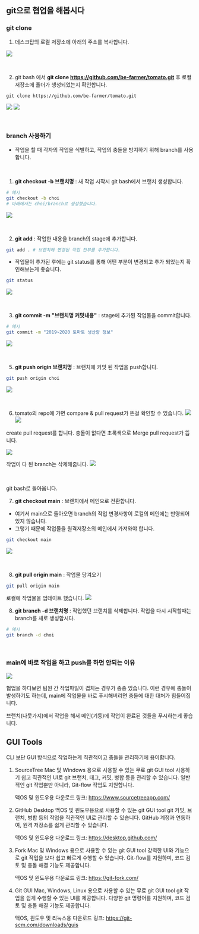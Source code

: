 ## git으로 협업을 해봅시다

### git clone

1. 데스크탑의 로컬 저장소에 아래의 주소를 복사합니다.

![](https://i.imgur.com/2sb2sgq.png)


<br>

2. git bash 에서 **git clone https://github.com/be-farmer/tomato.git** 후 로컬 저장소에 폴더가 생성되었는지 확인합니다.

```
git clone https://github.com/be-farmer/tomato.git
```
![](https://i.imgur.com/SbcLMqc.png)
![](https://i.imgur.com/Oj6BM38.png)


<br>

### branch 사용하기
* 작업을 할 때 각자의 작업을 식별하고, 작업의 충돌을 방지하기 위해 branch를 사용합니다.

<br>

1. **git checkout -b 브랜치명** : 새 작업 시작시 git bash에서 브랜치 생성합니다.
``` bash
# 예시
git checkout -b choi
# 아래에서는 choi/branch로 생성했습니다.
```
![](https://i.imgur.com/JbO0ad6.png)

<br>

2.  **git add**  : 작업한 내용을 branch의 stage에 추가합니다. 
```bash
git add . # 브랜치에 변경된 작업 전부를 추가합니다.
```
* 작업물이 추가된 후에는 git status를 통해 어떤 부분이 변경되고 추가 되었는지 확인해보는게 좋습니다.
``` bash
git status
```
![](https://i.imgur.com/oxa8lls.png)

<br>

3. **git commit -m "브랜치명 커밋내용"** : stage에 추가된 작업물을 commit합니다.
```bash
# 예시
git commit -m "2019~2020 토마토 생산량 정보"
```
![](https://i.imgur.com/V3GZwyz.png)

<br>

5. **git push origin 브랜치명** : 브랜치에 커밋 된 작업을 push합니다.
``` bash
git push origin choi
```
![](https://i.imgur.com/TI7xlXa.png)

<br>

6. tomato의 repo에 가면 compare & pull request가 뜬걸 확인할 수 있습니다.
![](https://i.imgur.com/EldGfnb.png)
![](https://i.imgur.com/H1sfbMn.png)

create pull request를 합니다. 충돌이 없다면 초록색으로 Merge pull request가 뜹니다.

![](https://i.imgur.com/O57DWuh.png)

작업이 다 된 branch는 삭제해줍니다.
![](https://i.imgur.com/XA6mZM2.png)

<br>

git bash로 돌아옵니다.

7. **git checkout main** : 브랜치에서 메인으로 전환합니다.
* 여기서 main으로 돌아오면 branch의 작업 변경사항이 로컬의 메인에는 반영되어있지 않습니다.
* 그렇기 때문에 작업물을 원격저장소의 메인에서 가져와야 합니다.
``` bash
git checkout main
```
![](https://i.imgur.com/okbxPOT.png)

<br>

8. **git pull origin main** : 작업물 당겨오기 
``` bash
git pull origin main
```

로컬에 작업물을 업데이트 했습니다.
![](https://i.imgur.com/S1VkCew.png)


8. **git branch -d 브랜치명** : 작업했던 브랜치를 삭제합니다. 작업을 다시 시작할때는 branch를 새로 생성합시다.
``` bash
# 예시
git branch -d choi
```

<br>

### main에 바로 작업을 하고 push를 하면 안되는 이유

![](https://i.imgur.com/kr7mvF3.png)

협업을 하다보면 팀원 간 작업파일이 겹치는 경우가 종종 있습니다. 이런 경우에 충돌이 발생하기도 하는데, main에 작업물을 바로 푸시해버리면 충돌에 대한 대처가 힘들어집니다.

브랜치(나뭇가지)에서 작업을 해서 메인(기둥)에 작업이 완료된 것들을 푸시하는게 좋습니다.





## GUI Tools

CLI 보단 GUI 방식으로 작업하는게 직관적이고 충돌을 관리하기에 용이합니다.



1. SourceTree
	Mac 및 Windows 용으로 사용할 수 있는 무료 git GUI tool
	사용하기 쉽고 직관적인 UI로 git 브랜치, 태그, 커밋, 병합 등을 관리할 수 있습니다.
	일반적인 git 작업뿐만 아니라, Git-flow 작업도 지원합니다.
	
	맥OS 및 윈도우용 다운로드 링크: https://www.sourcetreeapp.com/

2. GitHub Desktop
	맥OS 및 윈도우용으로 사용할 수 있는 git GUI tool
	git 커밋, 브랜치, 병합 등의 작업을 직관적인 UI로 관리할 수 있습니다.
	GitHub 계정과 연동하여, 원격 저장소를 쉽게 관리할 수 있습니다.
	
	맥OS 및 윈도우용 다운로드 링크: https://desktop.github.com/

3. Fork
	Mac 및 Windows 용으로 사용할 수 있는 git GUI tool
	강력한 UI와 기능으로 git 작업을 보다 쉽고 빠르게 수행할 수 있습니다.
	Git-flow를 지원하며, 코드 검토 및 충돌 해결 기능도 제공합니다.
	
	맥OS 및 윈도우용 다운로드 링크: https://git-fork.com/

4. Git GUI
	Mac, Windows, Linux 용으로 사용할 수 있는 무료 git GUI tool
	git 작업을 쉽게 수행할 수 있는 UI를 제공합니다.
	다양한 git 명령어를 지원하며, 코드 검토 및 충돌 해결 기능도 제공합니다.
	
	맥OS, 윈도우 및 리눅스용 다운로드 링크: https://git-scm.com/downloads/guis